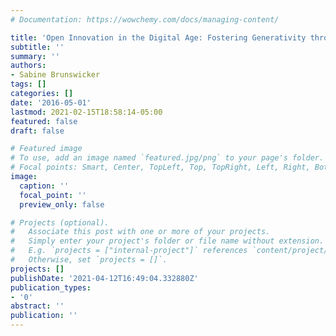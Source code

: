 ```yaml
---
# Documentation: https://wowchemy.com/docs/managing-content/

title: 'Open Innovation in the Digital Age: Fostering Generativity through Openness'
subtitle: ''
summary: ''
authors:
- Sabine Brunswicker
tags: []
categories: []
date: '2016-05-01'
lastmod: 2021-02-15T18:58:14-05:00
featured: false
draft: false

# Featured image
# To use, add an image named `featured.jpg/png` to your page's folder.
# Focal points: Smart, Center, TopLeft, Top, TopRight, Left, Right, BottomLeft, Bottom, BottomRight.
image:
  caption: ''
  focal_point: ''
  preview_only: false

# Projects (optional).
#   Associate this post with one or more of your projects.
#   Simply enter your project's folder or file name without extension.
#   E.g. `projects = ["internal-project"]` references `content/project/deep-learning/index.md`.
#   Otherwise, set `projects = []`.
projects: []
publishDate: '2021-04-12T16:49:04.332880Z'
publication_types:
- '0'
abstract: ''
publication: ''
---
```

